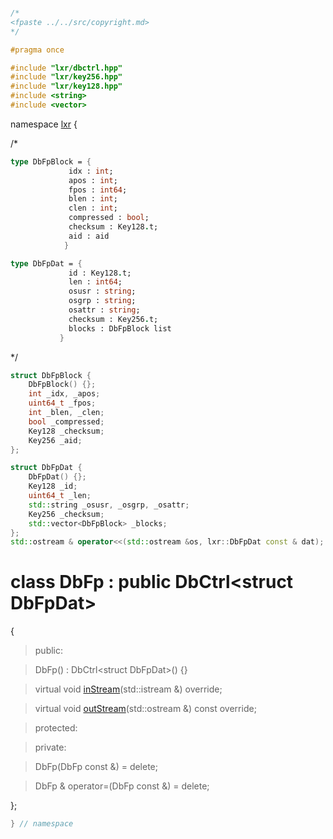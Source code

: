 ```cpp

/*
<fpaste ../../src/copyright.md>
*/

#pragma once

#include "lxr/dbctrl.hpp"
#include "lxr/key256.hpp"
#include "lxr/key128.hpp"
#include <string>
#include <vector>
````

namespace [lxr](namespace.list) {

/*

```fsharp
type DbFpBlock = {
             idx : int;
             apos : int;
             fpos : int64;
             blen : int;
             clen : int;
             compressed : bool;
             checksum : Key128.t;
             aid : aid
            }

type DbFpDat = {
             id : Key128.t;
             len : int64;
             osusr : string;
             osgrp : string;
             osattr : string;
             checksum : Key256.t;
             blocks : DbFpBlock list
           }

```
*/

```c++
struct DbFpBlock {
    DbFpBlock() {};
    int _idx, _apos;
    uint64_t _fpos;
    int _blen, _clen;
    bool _compressed;
    Key128 _checksum;
    Key256 _aid;    
};

struct DbFpDat {
    DbFpDat() {};
    Key128 _id;
    uint64_t _len;
    std::string _osusr, _osgrp, _osattr;
    Key256 _checksum;
    std::vector<DbFpBlock> _blocks;
};
std::ostream & operator<<(std::ostream &os, lxr::DbFpDat const & dat);
```

# class DbFp : public DbCtrl&lt;struct DbFpDat&gt;

{

>public:

>DbFp() : DbCtrl&lt;struct DbFpDat&gt;() {}

>virtual void [inStream](dbfp_functions.cpp.md)(std::istream &) override;

>virtual void [outStream](dbfp_functions.cpp.md)(std::ostream &) const override;

>protected:

>private:

>DbFp(DbFp const &) = delete;

>DbFp & operator=(DbFp const &) = delete;

};

```cpp
} // namespace
```
